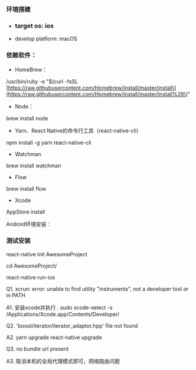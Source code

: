 ### 环境搭建

* ### target os: ios
* develop platform: macOS

### 依赖软件：

* HomeBrew：

/usr/bin/ruby -e "$\(curl -fsSL [https://raw.githubusercontent.com/Homebrew/install/master/install\](https://raw.githubusercontent.com/Homebrew/install/master/install%29\)"

* Node：

brew install node

* Yarn、React Native的命令行工具（react-native-cli）

npm install -g yarn react-native-cli

* Watchman

brew install watchman

* Flow

brew install flow

* Xcode

AppStore install



Android环境安装：





### 测试安装

react-native init AwesomeProject

cd AwesomeProject/

react-native run-ios

Q1. xcrun: error: unable to find utility "instruments", not a developer tool or in PATH

A1. 安装xcode并执行 .  sudo xcode-select -s /Applications/Xcode.app/Contents/Developer/

Q2. 'boost/iterator/iterator\_adaptor.hpp' file not found

A2. yarn upgrade react-native upgrade

Q3. no bundle url present

A3. 取消本机的全局代理模式即可，网络路由问题

